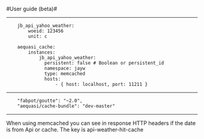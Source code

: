 #User guide (beta)#

---

        jb_api_yahoo_weather:
            woeid: 123456
            unit: c
            
        aequasi_cache:
            instances:
                jb_api_yahoo_weather:
                  persistent: false # Boolean or persistent_id
                  namespace: jayw
                  type: memcached
                  hosts:
                      - { host: localhost, port: 11211 }
              
---

        "fabpot/goutte": "~2.0",
        "aequasi/cache-bundle": "dev-master"
---
When using memcached you can see in response HTTP headers if the date is from Api or cache. The key is api-weather-hit-cache

